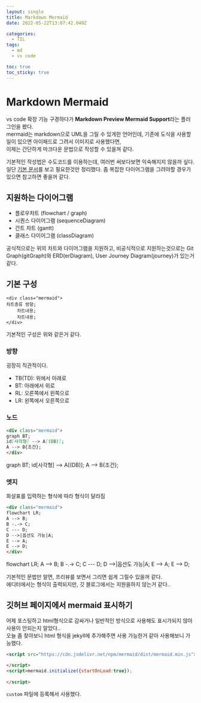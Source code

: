 ```yaml
---
layout: single
title: Markdown Mermaid
date: 2022-05-22T13:07:42.040Z

categories:
  - TIL
tags:
  - md
  - vs code

toc: true
toc_sticky: true
---
```

# Markdown Mermaid
vs code 확장 기능 구경하다가 **Markdown Preview Mermaid Support**라는 플러그인을 봤다.  
mermaid는 markdown으로 UML을 그릴 수 있게한 언어인데, 기존에 도식을 사용할 일이 있으면 아이패드로 그려서 이미지로 사용했다면,  
이제는 간단하게 마크다운 문법으로 작성할 수 있을꺼 같다.  

기본적인 작성법은 수도코드를 이용하는데, 여러번 써보다보면 익숙해지지 않을까 싶다.  
일단 [기본 문서](https://mermaid-js.github.io/mermaid/#/)를 보고 필요한것만 정리했다. 좀 복잡한 다이어그램을 그려야할 경우가 있으면 참고하면 좋을꺼 같다.

## 지원하는 다이어그램
- 플로우차트 (flowchart / graph)
- 시퀀스 다이어그램 (sequenceDiagram)
- 간트 차트 (gantt)
- 클래스 다이어그램 (classDiagram)

공식적으로는 위의 차트와 다이어그램을 지원하고, 비공식적으로 지원하는것으로는 Git Graph(gitGraph)와 ERD(erDiagram), User Journey Diagram(journey)가 있는거 같다.

## 기본 구성
```
<div class="mermaid">
차트종류 방향;
    차트내용;
    차트내용;
</div>
```
기본적인 구성은 위와 같은거 같다.

### 방향
굉장히 직관적이다.  
- TB(TD): 위에서 아래로
- BT: 아래에서 위로
- RL: 오른쪽에서 왼쪽으로
- LR: 왼쪽에서 오른쪽으로

### 노드
```md
<div class="mermaid">
graph BT;
id[사각형] --> A[(DB)];
A --> B{조건};
</div>
```

<div class="mermaid">
graph BT;
  id[사각형] --> A[(DB)];
  A --> B{조건};
</div>

### 엣지
화살표를 입력하는 형식에 따라 형식이 달라짐
```md
<div class="mermaid">
flowchart LR;
A --> B;
B -.-> C;
C --- D;
D -->|옵션도 가능|A;
E --> A;
E --> D;
</div>
```

<div class="mermaid">
flowchart LR;
A --> B;
B -.-> C;
C --- D;
D -->|옵션도 가능|A;
E --> A;
E --> D;
</div>


기본적인 문법만 알면, 프리뷰를 보면서 그리면 쉽게 그릴수 있을꺼 같다.  
에디터에서는 형식이 출력되지만, 깃 블로그에서는 지원을하지 않는거 같다..

## 깃허브 페이지에서 mermaid 표시하기
어제 포스팅하고 html형식으로 감싸거나 일반적인 방식으로 사용해도 표시가되지 않아 사용이 안되는지 알았다..  
오늘 좀 찾아보니 html 형식을 jekyll에 추가해주면 사용 가능한거 같아 사용해보니 가능했다.  
```html
<script src="https://cdn.jsdelivr.net/npm/mermaid/dist/mermaid.min.js">

</script>
<script>mermaid.initialize({startOnLoad:true});
    
</script>
```
`custom` 파일에 등록해서 사용했다.